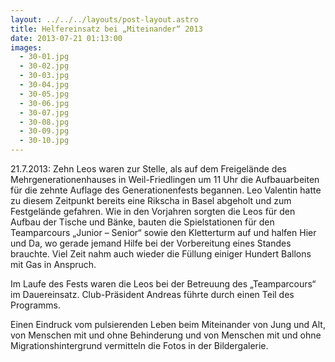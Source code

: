```yaml
---
layout: ../../../layouts/post-layout.astro
title: Helfereinsatz bei „Miteinander“ 2013
date: 2013-07-21 01:13:00
images:
  - 30-01.jpg
  - 30-02.jpg
  - 30-03.jpg
  - 30-04.jpg
  - 30-05.jpg
  - 30-06.jpg
  - 30-07.jpg
  - 30-08.jpg
  - 30-09.jpg
  - 30-10.jpg
---
```


21.7.2013: Zehn Leos waren zur Stelle, als auf dem Freigelände des Mehrgenerationenhauses in Weil-Friedlingen um 11 Uhr die Aufbauarbeiten für die zehnte Auflage des Generationenfests begannen. Leo Valentin hatte zu diesem Zeitpunkt bereits eine Rikscha in Basel abgeholt und zum Festgelände gefahren. Wie in den Vorjahren sorgten die Leos für den Aufbau der Tische und Bänke, bauten die Spielstationen für den Teamparcours „Junior – Senior“ sowie den Kletterturm auf und halfen Hier und Da, wo gerade jemand Hilfe bei der Vorbereitung eines Standes brauchte. Viel Zeit nahm auch wieder die Füllung einiger Hundert Ballons mit Gas in Anspruch.

Im Laufe des Fests waren die Leos bei der Betreuung des „Teamparcours“ im Dauereinsatz. Club-Präsident Andreas führte durch einen Teil des Programms.

Einen Eindruck vom pulsierenden Leben beim Miteinander von Jung und Alt, von Menschen mit und ohne Behinderung und von Menschen mit und ohne Migrationshintergrund vermitteln die Fotos in der Bildergalerie.
